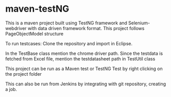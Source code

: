 # maven-testNG 

This is a maven project built using TestNG framework and Selenium-webdriver with data driven framework format.
This project  follows PageObjectModel structure

To run testcases:
Clone the repository and import in Eclipse.

In the TestBase class mention the chrome driver path. 
Since the testdata is fetched from Excel file, mention the testdatasheet path in TestUtil class

This project can be run as a Maven test or TestNG Test by right clicking on the project folder

This can also be run from Jenkins by integrating with git repository, creating a job.



